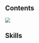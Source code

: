 ## Contents
<img src="https://img.shields.io/badge/java-007396?style=flat-square&logo=java&logoColor=white"/>

## Skills
